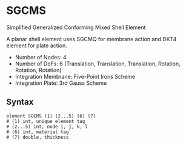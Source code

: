 # SGCMS

Simplified Generalized Conforming Mixed Shell Element

A planar shell element uses SGCMQ for membrane action and DKT4 element for plate action.

* Number of Nodes: 4
* Number of DoFs: 6 (Translation, Translation, Translation, Rotation, Rotation, Rotation)
* Integration Membrane: Five-Point Irons Scheme
* Integration Plate: 3rd Gauss Scheme

## Syntax

```
element SGCMS (1) (2...5) (6) (7)
# (1) int, unique element tag
# (2...5) int, node i, j, k, l
# (6) int, material tag
# (7) double, thickness
```
